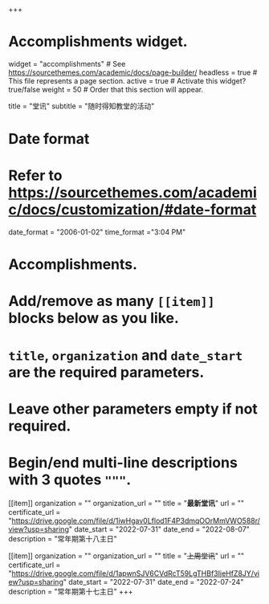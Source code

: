 +++
# Accomplishments widget.
widget = "accomplishments"  # See https://sourcethemes.com/academic/docs/page-builder/
headless = true  # This file represents a page section.
active = true  # Activate this widget? true/false
weight = 50  # Order that this section will appear.

title = "堂讯"
subtitle = "随时得知教堂的活动"

# Date format
#   Refer to https://sourcethemes.com/academic/docs/customization/#date-format
date_format = "2006-01-02"
time_format ="3:04 PM"

# Accomplishments.
#   Add/remove as many `[[item]]` blocks below as you like.
#   `title`, `organization` and `date_start` are the required parameters.
#   Leave other parameters empty if not required.
#   Begin/end multi-line descriptions with 3 quotes `"""`.

[[item]]
  organization = ""
  organization_url = ""
  title = "**最新堂讯**"
  url = ""
  certificate_url = "https://drive.google.com/file/d/1iwHgav0Lflod1F4P3dmqOOrMmVWO588r/view?usp=sharing"
  date_start = "2022-07-31"
  date_end = "2022-08-07"
  description = "常年期第十八主日"

[[item]]
  organization = ""
  organization_url = ""
  title = "~~上周堂讯~~"
  url = ""
  certificate_url = "https://drive.google.com/file/d/1apwnSJV6CVdRcT59LgTHBf3IjeHfZ8JY/view?usp=sharing"
  date_start = "2022-07-31"
  date_end = "2022-07-24"
  description = "常年期第十七主日"
+++

